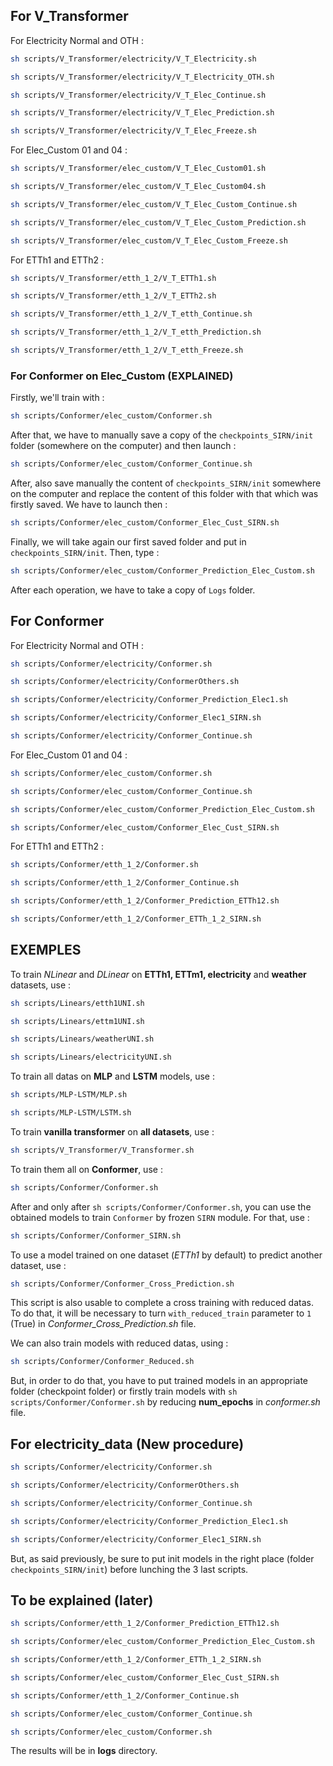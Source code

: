 ## For V_Transformer
For Electricity Normal and OTH :
```sh
sh scripts/V_Transformer/electricity/V_T_Electricity.sh

sh scripts/V_Transformer/electricity/V_T_Electricity_OTH.sh

sh scripts/V_Transformer/electricity/V_T_Elec_Continue.sh

sh scripts/V_Transformer/electricity/V_T_Elec_Prediction.sh

sh scripts/V_Transformer/electricity/V_T_Elec_Freeze.sh
```
For Elec_Custom 01 and 04 :
```sh
sh scripts/V_Transformer/elec_custom/V_T_Elec_Custom01.sh

sh scripts/V_Transformer/elec_custom/V_T_Elec_Custom04.sh

sh scripts/V_Transformer/elec_custom/V_T_Elec_Custom_Continue.sh

sh scripts/V_Transformer/elec_custom/V_T_Elec_Custom_Prediction.sh

sh scripts/V_Transformer/elec_custom/V_T_Elec_Custom_Freeze.sh
```
For ETTh1 and ETTh2 :
```sh
sh scripts/V_Transformer/etth_1_2/V_T_ETTh1.sh

sh scripts/V_Transformer/etth_1_2/V_T_ETTh2.sh

sh scripts/V_Transformer/etth_1_2/V_T_etth_Continue.sh

sh scripts/V_Transformer/etth_1_2/V_T_etth_Prediction.sh

sh scripts/V_Transformer/etth_1_2/V_T_etth_Freeze.sh
```

### For Conformer on Elec_Custom (EXPLAINED)
Firstly, we'll train with :
```sh
sh scripts/Conformer/elec_custom/Conformer.sh
```
After that, we have to manually save a copy of the `checkpoints_SIRN/init` folder (somewhere on the computer) and then launch :
```sh
sh scripts/Conformer/elec_custom/Conformer_Continue.sh
```

After, also save manually the content of `checkpoints_SIRN/init` somewhere on the computer and replace the content of this folder with that which was firstly saved. We have to launch then :
```sh
sh scripts/Conformer/elec_custom/Conformer_Elec_Cust_SIRN.sh
```
Finally, we will take again our first saved folder and put in `checkpoints_SIRN/init`. Then, type :
```sh
sh scripts/Conformer/elec_custom/Conformer_Prediction_Elec_Custom.sh
```
After each operation, we have to take a copy of `Logs` folder.

## For Conformer
For Electricity Normal and OTH :
```sh
sh scripts/Conformer/electricity/Conformer.sh

sh scripts/Conformer/electricity/ConformerOthers.sh

sh scripts/Conformer/electricity/Conformer_Prediction_Elec1.sh

sh scripts/Conformer/electricity/Conformer_Elec1_SIRN.sh

sh scripts/Conformer/electricity/Conformer_Continue.sh
```
For Elec_Custom 01 and 04 :
```sh
sh scripts/Conformer/elec_custom/Conformer.sh

sh scripts/Conformer/elec_custom/Conformer_Continue.sh

sh scripts/Conformer/elec_custom/Conformer_Prediction_Elec_Custom.sh

sh scripts/Conformer/elec_custom/Conformer_Elec_Cust_SIRN.sh
```
For ETTh1 and ETTh2 :
```sh
sh scripts/Conformer/etth_1_2/Conformer.sh

sh scripts/Conformer/etth_1_2/Conformer_Continue.sh

sh scripts/Conformer/etth_1_2/Conformer_Prediction_ETTh12.sh

sh scripts/Conformer/etth_1_2/Conformer_ETTh_1_2_SIRN.sh
```

## EXEMPLES
To train *NLinear* and *DLinear* on **ETTh1, ETTm1, electricity** and **weather** datasets, use :  
```sh
sh scripts/Linears/etth1UNI.sh

sh scripts/Linears/ettm1UNI.sh

sh scripts/Linears/weatherUNI.sh

sh scripts/Linears/electricityUNI.sh
```

To train all datas on **MLP** and **LSTM** models, use :
```sh
sh scripts/MLP-LSTM/MLP.sh

sh scripts/MLP-LSTM/LSTM.sh

```

To train **vanilla transformer** on **all datasets**, use :  
```sh
sh scripts/V_Transformer/V_Transformer.sh
```

To train them all on **Conformer**, use :
```sh
sh scripts/Conformer/Conformer.sh
```

After and only after `sh scripts/Conformer/Conformer.sh`, you can use the obtained models to train `Conformer` by frozen `SIRN` module. For that, use :
```sh
sh scripts/Conformer/Conformer_SIRN.sh
```

To use a model trained on one dataset (_ETTh1_ by default) to predict another dataset, use :
```sh
sh scripts/Conformer/Conformer_Cross_Prediction.sh
```  
This script is also usable to complete a cross training with reduced datas. To do that, it will be necessary to turn `with_reduced_train` parameter to `1` (True) in *Conformer_Cross_Prediction.sh* file.

We can also train models with reduced datas, using :
```sh
sh scripts/Conformer/Conformer_Reduced.sh
```  
But, in order to do that, you have to put trained models in an appropriate folder (checkpoint folder) or firstly train models with `sh scripts/Conformer/Conformer.sh` by reducing __num_epochs__ in *conformer.sh* file.

## For electricity_data (New procedure)
```sh
sh scripts/Conformer/electricity/Conformer.sh

sh scripts/Conformer/electricity/ConformerOthers.sh

sh scripts/Conformer/electricity/Conformer_Continue.sh

sh scripts/Conformer/electricity/Conformer_Prediction_Elec1.sh

sh scripts/Conformer/electricity/Conformer_Elec1_SIRN.sh
```

But, as said previously, be sure to put init models in the right place (folder `checkpoints_SIRN/init`) before lunching the 3 last scripts.

## To be explained (later)
```sh
sh scripts/Conformer/etth_1_2/Conformer_Prediction_ETTh12.sh

sh scripts/Conformer/elec_custom/Conformer_Prediction_Elec_Custom.sh

sh scripts/Conformer/etth_1_2/Conformer_ETTh_1_2_SIRN.sh

sh scripts/Conformer/elec_custom/Conformer_Elec_Cust_SIRN.sh

sh scripts/Conformer/etth_1_2/Conformer_Continue.sh

sh scripts/Conformer/elec_custom/Conformer_Continue.sh

sh scripts/Conformer/elec_custom/Conformer.sh
```

The results will be in **logs** directory.